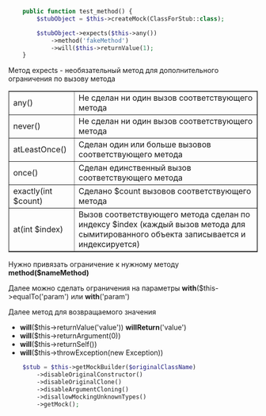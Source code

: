 ```php
	public function test_method() {
		$stubObject = $this->createMock(ClassForStub::class);

		$stubObject->expects($this->any())
			->method('fakeMethod')
			->will($this->returnValue(1);
	}
```

Метод expects - необязательный метод для дополнительного ограничения по вызову метода
<table border="1">
	<tr>
		<td>
			any()
		</td>
		<td>
			Не сделан ни один вызов соответствующего метода
		</td>
	</tr>
	<tr>
		<td>
			never()
		</td>
		<td>
			Не сделан ни один вызов соответствующего метода
		</td>
	</tr>
	<tr>
		<td>
			atLeastOnce()
		</td>
		<td>
			Сделан один или больше вызовов соответствующего метода 
		</td>
	</tr>
	<tr>
		<td>
			once()
		</td>
		<td>
			Сделан единственный вызов соответствующего метода
		</td>
	</tr>
	<tr>
		<td>
			exactly(int $count)
		</td>
		<td>
			Сделано $count вызовов соответствующего метода 
		</td>
	</tr>
	<tr>
		<td>
			at(int $index)
		</td>
		<td>
			Вызов соответствующего метода сделан по индексу $index (каждый вызов метода для сымитированного объекта записывается и индексируется) 
		</td>
	</tr>
</table>

Нужно привязать ограничение к нужному методу
__method($nameMethod)__

Далее можно сделать ограничения на параметры 
__with__($this->equalTo('param') или __with__('param')

Далее метод для возвращаемого значения
* __will__($this->returnValue('value')) __willReturn__('value') 
* __will__($this->returnArgument(0)) 
* __will__($this->returnSelf()) 
* __will__($this->throwException(new Exception)) 
 
```php
	$stub = $this->getMockBuilder($originalClassName)
		->disableOriginalConstructor()
		->disableOriginalClone()
		->disableArgumentCloning()
		->disallowMockingUnknownTypes()
		->getMock();
```

